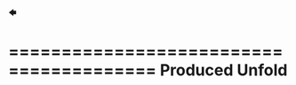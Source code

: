 🡄

========================================
Produced Unfold
========================================
